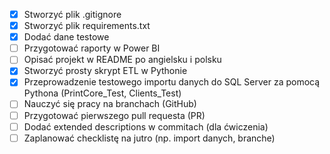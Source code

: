 - [x] Stworzyć plik .gitignore
- [x] Stworzyć plik requirements.txt
- [x] Dodać dane testowe
- [ ] Przygotować raporty w Power BI
- [ ] Opisać projekt w README po angielsku i polsku
- [x] Stworzyć prosty skrypt ETL w Pythonie
- [x] Przeprowadzenie testowego importu danych do SQL Server za pomocą Pythona (PrintCore_Test, Clients_Test)
- [ ] Nauczyć się pracy na branchach (GitHub)
- [ ] Przygotować pierwszego pull requesta (PR)
- [ ] Dodać extended descriptions w commitach (dla ćwiczenia)
- [ ] Zaplanować checklistę na jutro (np. import danych, branche)
